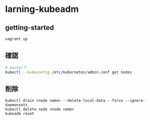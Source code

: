 # larning-kubeadm

## getting-started
```sh
vagrant up
```

## 確認
```sh
# masterで
kubectl --kubeconfig /etc/kubernetes/admin.conf get nodes
```

## 削除
```
kubectl drain <node name> --delete-local-data --force --ignore-daemonsets
kubectl delete node <node name>
kubeadm reset
```


